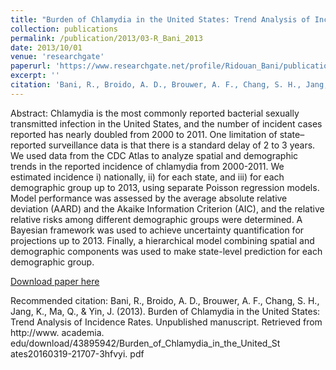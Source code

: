 ```yaml
---
title: "Burden of Chlamydia in the United States: Trend Analysis of Incidence Rates"
collection: publications
permalink: /publication/2013/03-R_Bani_2013
date: 2013/10/01
venue: 'researchgate'
paperurl: 'https://www.researchgate.net/profile/Ridouan_Bani/publication/279993328_Burden_of_Chlamydia_in_the_United_States_Trend_Analysis_of_Incidence_Rates/links/55a20c7908aea54aa8145279/Burden-of-Chlamydia-in-the-United-States-Trend-Analysis-of-Incidence-Rates.pdf'
excerpt: ''
citation: 'Bani, R., Broido, A. D., Brouwer, A. F., Chang, S. H., Jang, K., Ma, Q., & Yin, J. (2013). Burden of Chlamydia in the United States: Trend Analysis of Incidence Rates. Unpublished manuscript. Retrieved from http://www. academia. edu/download/43895942/Burden_of_Chlamydia_in_the_United_St ates20160319-21707-3hfvyi. pdf'
---
```

Abstract: Chlamydia is the most commonly reported bacterial sexually transmitted infection in the United States, and the number of incident cases reported has nearly doubled from 2000 to 2011. One limitation of state–reported surveillance data is that there is a standard delay of 2 to 3 years. We used data from the CDC Atlas to analyze spatial and demographic trends in the reported incidence of chlamydia from 2000-2011. We estimated incidence i) nationally, ii) for each state, and iii) for each demographic group up to 2013, using separate Poisson regression models. Model performance was assessed by the average absolute relative deviation (AARD) and the Akaike Information Criterion (AIC), and the relative relative risks among different demographic groups were determined. A Bayesian framework was used to achieve uncertainty quantification for projections up to 2013. Finally, a hierarchical model combining spatial and demographic components was used to make state-level prediction for each demographic group.

[Download paper here](https://www.researchgate.net/profile/Ridouan_Bani/publication/279993328_Burden_of_Chlamydia_in_the_United_States_Trend_Analysis_of_Incidence_Rates/links/55a20c7908aea54aa8145279/Burden-of-Chlamydia-in-the-United-States-Trend-Analysis-of-Incidence-Rates.pdf)

Recommended citation: Bani, R., Broido, A. D., Brouwer, A. F., Chang, S. H., Jang, K., Ma, Q., & Yin, J. (2013). Burden of Chlamydia in the United States: Trend Analysis of Incidence Rates. Unpublished manuscript. Retrieved from http://www. academia. edu/download/43895942/Burden_of_Chlamydia_in_the_United_St ates20160319-21707-3hfvyi. pdf

